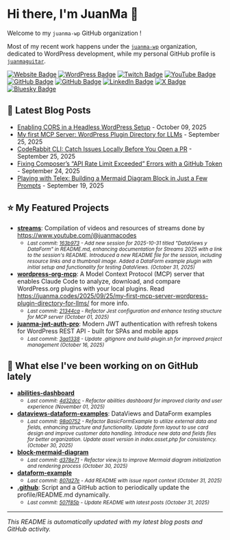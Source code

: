 # Hi there, I'm JuanMa 👋

Welcome to my `juanma-wp` GitHub organization !

Most of my recent work happens under the [`juanma-wp`](https://github.com/juanma-wp) organization, dedicated to WordPress development, while my personal GitHub profile is [`juanmaguitar`](https://github.com/juanmaguitar).

[![Website Badge](https://img.shields.io/badge/blog-juanma.codes-000000?style=flat-square&logo=WordPress&logoColor=white&link=https://juanma.codes)](https://juanma.codes) [![WordPress Badge](https://img.shields.io/badge/-juanmaguitar-21759B?style=flat-square&logo=WordPress&logoColor=white&link=https://profiles.wordpress.org/juanmaguitar)](https://profiles.wordpress.org/juanmaguitar) [![Twitch Badge](https://img.shields.io/badge/-juanma__codes-9146FF?style=flat-square&logo=Twitch&logoColor=white&link=https://www.twitch.tv/juanma_codes)](https://www.twitch.tv/juanma_codes) [![YouTube Badge](https://img.shields.io/badge/-juanmacodes-FF0000?style=flat-square&logo=YouTube&logoColor=white&link=https://www.youtube.com/@juanmacodes)](https://www.youtube.com/@juanmacodes) [![GitHub Badge](https://img.shields.io/badge/-juanma--wp-181717?style=flat-square&logo=github&logoColor=white&link=https://github.com/juanma-wp)](https://github.com/juanma-wp) [![GitHub Badge](https://img.shields.io/badge/-juanmaguitar-181717?style=flat-square&logo=github&logoColor=white&link=https://github.com/juanmaguitar)](https://github.com/juanmaguitar) [![LinkedIn Badge](https://custom-icon-badges.demolab.com/badge/juanmagarrido-0A66C2?logo=linkedin-white&logoColor=fff)](https://www.linkedin.com/in/juanmagarrido/) [![X Badge](https://img.shields.io/badge/-@juanmaguitar-000000?style=flat-square&logo=x&logoColor=white&link=https://x.com/juanmaguitar)](https://x.com/juanmaguitar) [![Bluesky Badge](https://img.shields.io/badge/-juanmaguitar.bsky.social-0285FF?style=flat-square&logo=Bluesky&logoColor=white&link=https://bsky.app/profile/juanmaguitar.bsky.social)](https://bsky.app/profile/juanmaguitar.bsky.social)



## 📝 Latest Blog Posts

<!-- BLOG-POSTS:START -->
- [Enabling CORS in a Headless WordPress Setup](https://juanma.codes/2025/10/09/enabling-cors-in-a-headless-wordpress-setup/) - October 09, 2025
- [My first MCP Server: WordPress Plugin Directory for LLMs](https://juanma.codes/2025/09/25/my-first-mcp-server-wordpress-plugin-directory-for-llms/) - September 25, 2025
- [CodeRabbit CLI: Catch Issues Locally Before You Open a PR](https://juanma.codes/2025/09/25/coderabbit-cli-catch-issues-locally-before-you-open-a-pr/) - September 25, 2025
- [Fixing Composer’s “API Rate Limit Exceeded” Errors with a GitHub Token](https://juanma.codes/2025/09/24/fixing-composers-api-rate-limit-exceeded-errors-with-a-github-token/) - September 24, 2025
- [Playing with Telex: Building a Mermaid Diagram Block in Just a Few Prompts](https://juanma.codes/2025/09/19/playing-with-telex-building-a-mermaid-diagram-block-in-just-a-few-prompts/) - September 19, 2025
<!-- BLOG-POSTS:END -->

## ⭐ My Featured Projects

<!-- FEATURED-REPOS:START -->
- **[streams](https://github.com/juanma-wp/streams)**: Compilation of videos and resources of streams done by https://www.youtube.com/@juanmacodes
  - <small><em>Last commit: [163b973](https://github.com/juanma-wp/streams/commit/163b9732501cccb701a897b7a4dedb4fb8c9943f) - Add new session for 2025-10-31 titled "DataViews y DataForm" in README.md, enhancing documentation for Streams 2025 with a link to the session's README. Introduced a new README file for the session, including resource links and a thumbnail image. Added a DataForm example plugin with initial setup and functionality for testing DataViews. (October 31, 2025)</em></small>
- **[wordpress-org-mcp](https://github.com/juanma-wp/wordpress-org-mcp)**: A Model Context Protocol (MCP) server that enables Claude Code to analyze, download, and compare WordPress.org plugins with your local plugins. Read https://juanma.codes/2025/09/25/my-first-mcp-server-wordpress-plugin-directory-for-llms/ for more info.
  - <small><em>Last commit: [21344ca](https://github.com/juanma-wp/wordpress-org-mcp/commit/21344ca6a0a9d3f6154f2fca91db5d7127eee341) - Refactor Jest configuration and enhance testing structure for MCP server (October 01, 2025)</em></small>
- **[juanma-jwt-auth-pro](https://github.com/juanma-wp/juanma-jwt-auth-pro)**: Modern JWT authentication with refresh tokens for WordPress REST API - built for SPAs and mobile apps
  - <small><em>Last commit: [3aa1338](https://github.com/juanma-wp/juanma-jwt-auth-pro/commit/3aa1338bb91f1a210110d6323fd2638708fa3c11) - Update .gitignore and build-plugin.sh for improved project management (October 16, 2025)</em></small>
<!-- FEATURED-REPOS:END -->

## 🔨 What else I've been working on on GitHub lately

<!-- RECENT-REPOS:START -->
- **[abilities-dashboard](https://github.com/juanma-wp/abilities-dashboard)**
  - <small><em>Last commit: [4d32dcc](https://github.com/juanma-wp/abilities-dashboard/commit/4d32dccb366ed8adf8950bec9fba5b58759c9633) - Refactor abilities dashboard for improved clarity and user experience (November 01, 2025)</em></small>
- **[dataviews-dataform-examples](https://github.com/juanma-wp/dataviews-dataform-examples)**: DataViews and DataForm examples
  - <small><em>Last commit: [98a0752](https://github.com/juanma-wp/dataviews-dataform-examples/commit/98a07528ca6f54c7c95cbb17a639ea989fcce5af) - Refactor BasicFormExample to utilize external data and fields, enhancing structure and functionality. Update form layout to use card design and improve customer data handling. Introduce new data and fields files for better organization. Update asset version in index.asset.php for consistency. (October 30, 2025)</em></small>
- **[block-mermaid-diagram](https://github.com/juanma-wp/block-mermaid-diagram)**
  - <small><em>Last commit: [d378e71](https://github.com/juanma-wp/block-mermaid-diagram/commit/d378e71b918069ddacabf5c09ceb33c50e015a66) - Refactor view.js to improve Mermaid diagram initialization and rendering process (October 30, 2025)</em></small>
- **[dataform-example](https://github.com/juanma-wp/dataform-example)**
  - <small><em>Last commit: [807d27e](https://github.com/juanma-wp/dataform-example/commit/807d27ed86eb4e2018411627f348556784c6c56d) - Add README with issue report context (October 31, 2025)</em></small>
- **[.github](https://github.com/juanma-wp/.github)**: Script and a GitHub action to periodically update the profile/README.md dynamically.
  - <small><em>Last commit: [507f85b](https://github.com/juanma-wp/.github/commit/507f85b4932f18bcd2c44b747b1a9e60455ec298) - Update README with latest posts (October 31, 2025)</em></small>
<!-- RECENT-REPOS:END -->

---

*This README is automatically updated with my latest blog posts and GitHub activity.*
